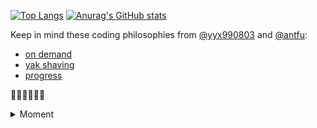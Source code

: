 [![Top Langs](https://github-readme-stats.vercel.app/api/top-langs/?username=lvjiaxuan&theme=onedark)](https://github.com/anuraghazra/github-readme-stats)
[![Anurag's GitHub stats](https://github-readme-stats.vercel.app/api?username=lvjiaxuan&count_private=true&show_icons=true&theme=onedark&line_height=40)](https://github.com/anuraghazra/github-readme-stats)

Keep in mind these coding philosophies from [@yyx990803](https://github.com/yyx990803) and [@antfu](https://github.com/antfu):
- [on demand](https://cn.vitejs.dev/guide/why.html#slow-server-start)
- [yak shaving](https://antfu.me/posts/about-yak-shaving)
- [progress](https://www.youtube.com/watch?v=67Pha7sZ6l0)

🏃‍♂️🏃‍♂️🏃‍♂️

<details>
<summary>Moment</summary>
1. 先做出一堆屎，然后再慢慢优化它。<br/>
2. 想法并不那么重要，执行和营销才是成功的决定因素。<br/>
3. now or never.<br/>
4. 大多数哲学的目的，都是强化你的身心，让你学会，对于那些自己无法控制的事情要漠不关心。<br/>
5. 创业公司的最大风险不是失败，而是一种不敢尝试的文化。<br/>
</details>
